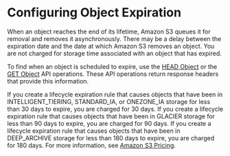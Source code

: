 # Configuring Object Expiration<a name="lifecycle-expire-general-considerations"></a>

 When an object reaches the end of its lifetime, Amazon S3 queues it for removal and removes it asynchronously\. There may be a delay between the expiration date and the date at which Amazon S3 removes an object\. You are not charged for storage time associated with an object that has expired\. 

 To find when an object is scheduled to expire, use the [HEAD Object](https://docs.aws.amazon.com/AmazonS3/latest/API/RESTObjectHEAD.html) or the [GET Object](https://docs.aws.amazon.com/AmazonS3/latest/API/RESTObjectGET.html) API operations\. These API operations return response headers that provide this information\. 

If you create a lifecycle expiration rule that causes objects that have been in INTELLIGENT\_TIERING, STANDARD\_IA, or ONEZONE\_IA storage for less than 30 days to expire, you are charged for 30 days\. If you create a lifecycle expiration rule that causes objects that have been in GLACIER storage for less than 90 days to expire, you are charged for 90 days\. If you create a lifecycle expiration rule that causes objects that have been in DEEP\_ARCHIVE storage for less than 180 days to expire, you are charged for 180 days\. For more information, see [Amazon S3 Pricing](https://aws.amazon.com/s3/pricing/)\.